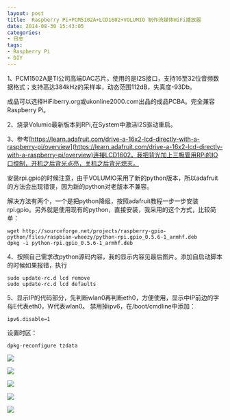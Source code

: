 ```yaml
---
layout: post
title: 	Raspberry Pi+PCM5102A+LCD1602+VOLUMIO 制作流媒体HiFi播放器
date: 2014-08-30 15:43:05
categories:
- 日志
tags:
- Raspberry Pi
- DIY
---
```


   
1、PCM1502A是TI公司高端DAC芯片，使用的是I2S接口，支持16至32位音频数据格式；支持高达384kHz的采样率，动态范围112dB，失真度-93Db。

成品可以选择HiFiberry.org或ukonline2000.com出品的成品PCBA。完全兼容Raspberry Pi。

2、烧录Volumio最新版本到RPi,在System中激活I2S驱动重启。

3、参考[https://learn.adafruit.com/drive-a-16x2-lcd-directly-with-a-raspberry-pi/overview](https://learn.adafruit.com/drive-a-16x2-lcd-directly-with-a-raspberry-pi/overview)连接LCD1602。我把背光加上三极管用RPi的IO口控制，开机之后背光点亮，关机之后背光熄灭。

安装rpi.gpio的时候注意，由于VOLUMIO采用了新的python版本，所以adafruit的方法会出现错误，因为新的python对老版本不兼容。

解决方法有两个，一个是把python降级，按照adafruit教程一步一步安装rpi.gpio。另外就是使用现有的python，直接安装，我采用的这个方式，比较简单：

    wget http://sourceforge.net/projects/raspberry-gpio-python/files/raspbian-wheezy/python-rpi.gpio_0.5.6-1_armhf.deb
    dpkg -i python-rpi.gpio_0.5.6-1_armhf.deb

4、按照自己需求改python源码内容，我的显示内容见最后图片。添加自启动脚本的时候如果报错，执行

    sudo update-rc.d lcd remove
    sudo update-rc.d lcd defaults

5、显示IP的代码部分，先判断wlan0再判断eth0，方便使用，显示中IP前边的字母E代表eth0，W代表wlan0。
禁用掉ipv6，在/boot/cmdline中添加：

    ipv6.disable=1
    
设置时区：

    dpkg-reconfigure tzdata

![](http://i1328.photobucket.com/albums/w532/xwlogic/IMG_20140830_151856720_zps031737da.jpg)

![](http://i1328.photobucket.com/albums/w532/xwlogic/IMG_20140830_151905146_zps2e1496b2.jpg)

![](http://i1328.photobucket.com/albums/w532/xwlogic/IMG_20140830_151938326_zpsff18dcc9.jpg)

![](http://i1328.photobucket.com/albums/w532/xwlogic/IMG_20140830_153405149_zps7a4c5bfc.jpg)

![](http://i1328.photobucket.com/albums/w532/xwlogic/IMG_20140830_153412445_zps9e409130.jpg)


